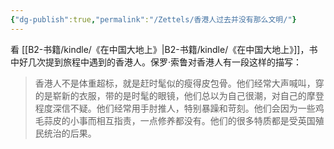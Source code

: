 ```yaml
---
{"dg-publish":true,"permalink":"/Zettels/香港人过去并没有那么文明/"}
---
```



看 [[B2-书籍/kindle/《在中国大地上》\|B2-书籍/kindle/《在中国大地上》]]，书中好几次提到旅程中遇到的香港人。保罗·索鲁对香港人有一段这样的描写：

> 香港人不是体重超标，就是赶时髦似的瘦得皮包骨。他们经常大声喊叫，穿的是崭新的衣服，带的是时髦的眼镜，他们总以为自己很潮，对自己的摩登程度深信不疑。他们经常用手肘推人，特别暴躁和苛刻。他们会因为一些鸡毛蒜皮的小事而相互指责，一点修养都没有。他们的很多特质都是受英国殖民统治的后果。
